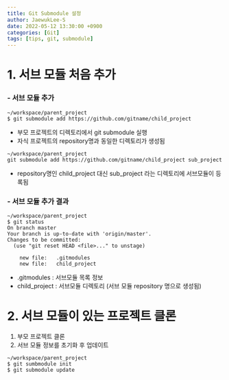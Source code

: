 ```yaml
---
title: Git Submodule 설정
author: JaewukLee-S
date: 2022-05-12 13:30:00 +0900
categories: [Git]
tags: [tips, git, submodule]
---
```


# 1. 서브 모듈 처음 추가

### - 서브 모듈 추가
```
~/workspace/parent_project
$ git submodule add https://github.com/gitname/child_project
```
- 부모 프로젝트의 디렉토리에서 git submodule 실행
- 자식 프로젝트의 repository명과 동일한 디렉토리가 생성됨

```
~/workspace/parent_project
git submodule add https://github.com/gitname/child_project sub_project
```
- repository명인 child_project 대신 sub_project 라는 디렉토리에 서브모듈이 등록됨


### - 서브 모듈 추가 결과
```
~/workspace/parent_project
$ git status
On branch master
Your branch is up-to-date with 'origin/master'.
Changes to be committed:
  (use "git reset HEAD <file>..." to unstage)

    new file:   .gitmodules
    new file:   child_project
```
- .gitmodules : 서브모듈 목록 정보
- child_project : 서브모듈 디렉토리 (서브 모듈 repository 명으로 생성됨)

# 2. 서브 모듈이 있는 프로젝트 클론
1. 부모 프로젝트 클론
2. 서브 모듈 정보를 초기화 후 업데이트
```
~/workspace/parent_project
$ git sumbmodule init
$ git submodule update
```
